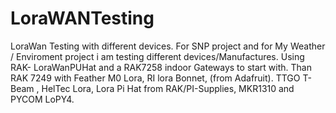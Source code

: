 # LoraWANTesting
LoraWan Testing with different devices. For SNP project and for My Weather / Enviroment project i am testing different devices/Manufactures.
Using RAK- LoraWanPUHat and a RAK7258 indoor Gateways to start with. Than RAK 7249 with Feather M0 Lora, RI lora Bonnet, (from Adafruit). TTGO T-Beam , HelTec Lora, Lora Pi Hat from RAK/PI-Supplies, MKR1310 and PYCOM LoPY4.
